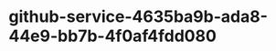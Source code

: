 github-service-4635ba9b-ada8-44e9-bb7b-4f0af4fdd080
===================================================
